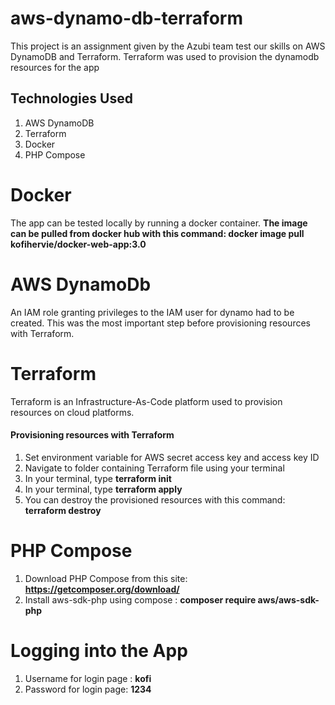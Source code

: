 # aws-dynamo-db-terraform
This project is an assignment given by the Azubi team test our skills on AWS DynamoDB and Terraform. Terraform was used to provision the dynamodb resources for the app

## Technologies Used
1. AWS DynamoDB
2. Terraform
3. Docker
4. PHP Compose

# Docker
The app can be tested locally by running a docker container.
**The image can be pulled from docker hub with this command: docker image pull kofihervie/docker-web-app:3.0**


# AWS DynamoDb 
An IAM role granting privileges to the IAM user for dynamo had to be created. This was the most important step before provisioning resources with Terraform. 

# Terraform 
Terraform is an Infrastructure-As-Code platform used to provision resources on cloud platforms. 

#### Provisioning resources with Terraform
1. Set environment variable for AWS secret access key and access key ID
2. Navigate to folder containing Terraform file using your terminal
3. In your terminal, type **terraform init**
4. In your terminal, type **terraform apply**
5. You can destroy the provisioned resources with this command: **terraform destroy**

# PHP Compose
1. Download PHP Compose from this site: **https://getcomposer.org/download/**
2. Install aws-sdk-php using compose : **composer require aws/aws-sdk-php**

# Logging into the App
1. Username for login page : **kofi**
2. Password for login page: **1234**


